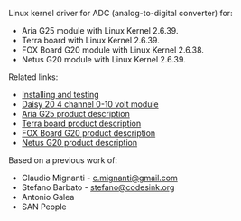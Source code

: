 Linux kernel driver for ADC (analog-to-digital converter) for:

* Aria G25 module with Linux Kernel 2.6.39.
* Terra board with Linux Kernel 2.6.39.
* FOX Board G20 module with Linux Kernel 2.6.38.
* Netus G20 module with Linux Kernel 2.6.39.

Related links:
* [Installing and testing](http://www.acmesystems.it/adc)
* [Daisy 20 4 channel 0-10 volt module](http://www.acmesystems.it/DAISY-20)
* [Aria G25 product description](http://www.acmesystems.it/aria)
* [Terra board product description](http://www.acmesystems.it/terra)
* [FOX Board G20 product description](http://www.acmesystems.it/FOXG20)
* [Netus G20 product description](http://www.acmesystems.it/NETUSG20)

Based on a previous work of:

* Claudio Mignanti - c.mignanti@gmail.com
* Stefano Barbato - stefano@codesink.org
* Antonio Galea
* SAN People



